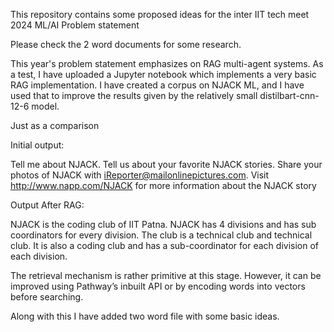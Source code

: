 This repository contains some proposed ideas for the inter IIT tech meet 2024 ML/AI Problem statement

Please check the 2 word documents for some research.

This year's problem statement emphasizes on RAG multi-agent systems. As a test, I have uploaded a Jupyter notebook which implements a very basic RAG implementation. I have created a corpus on NJACK ML, and I have used that to improve the results given by the relatively small distilbart-cnn-12-6 model. 

Just as a comparison 

Initial output:

Tell me about NJACK. Tell us about your favorite NJACK stories. Share your photos of NJACK with iReporter@mailonlinepictures.com. Visit http://www.napp.com/NJACK for more information about the NJACK story

Output After RAG:

NJACK is the coding club of IIT Patna. NJACK has 4 divisions and has sub coordinators for every division. The club is a technical club and technical club. It is also a coding club and has a sub-coordinator for each division of each division.


The retrieval mechanism is rather primitive at this stage. However, it can be improved using Pathway’s inbuilt API or by encoding words into vectors before searching.

Along with this I have added two word file with some basic ideas.
